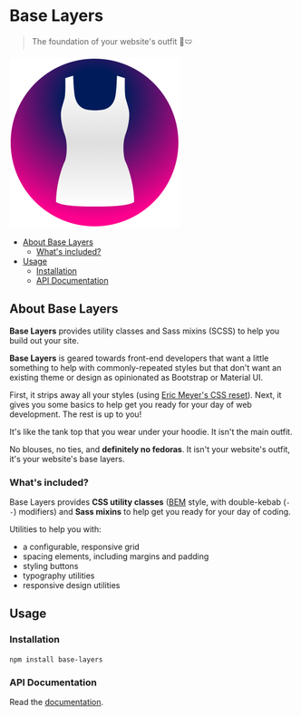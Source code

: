 
# Base Layers

> The foundation of your website's outfit 👙🩲

<img width="300px" src="assets/tank-top.png" />

- [About Base Layers](#about-base-layers)
  - [What's included?](#whats-included)
- [Usage](#usage)
  - [Installation](#installation)
  - [API Documentation](#api-documentation)

## About Base Layers

**Base Layers** provides utility classes and Sass mixins (SCSS) to help you build out your site.

**Base Layers** is geared towards front-end developers that want a little something to help with commonly-repeated styles but that don't want an existing theme or design as opinionated as Bootstrap or Material UI.

First, it strips away all your styles (using [Eric Meyer's CSS reset](https://meyerweb.com/eric/tools/css/reset/)). Next, it gives you some basics to help get you ready for your day of web development. The rest is up to you!

It's like the tank top that you wear under your hoodie. It isn't the main outfit.

No blouses, no ties, and **definitely no fedoras**. It isn't your website's outfit, it's your website's base layers.


### What's included?

Base Layers provides **CSS utility classes** ([BEM](https://blog.tinaciousdesign.com/bem-css-scalable-maintainable) style, with double-kebab (`--`) modifiers) and **Sass mixins** to help get you ready for your day of coding.

Utilities to help you with:

- a configurable, responsive grid
- spacing elements, including margins and padding
- styling buttons
- typography utilities
- responsive design utilities


## Usage

### Installation

    npm install base-layers

### API Documentation

Read the [documentation](DOCS.md).
